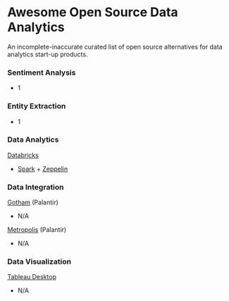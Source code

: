 # Awesome Open Source Data Analytics
An incomplete-inaccurate curated list of open source alternatives for data analytics start-up products.  


### Sentiment Analysis
[]()
- 1



### Entity Extraction
[]()
- 1



### Data Analytics
[Databricks](https://databricks.com/product/databricks)
- [Spark](http://spark.apache.org/) + [Zeppelin](https://zeppelin.incubator.apache.org/)


### Data Integration
[Gotham](https://www.palantir.com/palantir-gotham/) (Palantir)
- N/A


[Metropolis](https://www.palantir.com/palantir-metropolis/) (Palantir)
- N/A


### Data Visualization
[Tableau Desktop](http://www.tableau.com/products/desktop)
- N/A






